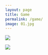```yaml
---
layout: page
title: Game
permalink: /game/
image: 01.jpg
---
```


![](D:\akatheater.github.io\images\somagic_1.jpg)

![]({{site.baseurl}}\images\somagic_1.jpg)